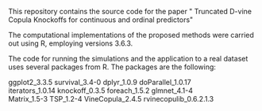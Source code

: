 This repository contains the source code for the paper " Truncated D-vine Copula Knockoffs for continuous and
ordinal predictors"

The computational implementations of the proposed methods were carried out using R, employing versions 3.6.3.

The code for running the simulations and the application to a real dataset uses several packages from R. The packages are the following:

ggplot2_3.3.5          survival_3.4-0         dplyr_1.0.9            doParallel_1.0.17     
iterators_1.0.14       knockoff_0.3.5         foreach_1.5.2          glmnet_4.1-4          
Matrix_1.5-3           TSP_1.2-4              VineCopula_2.4.5       rvinecopulib_0.6.2.1.3
